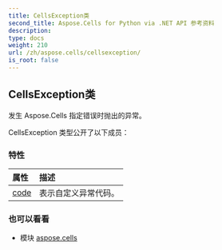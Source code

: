 ```yaml
---
title: CellsException类
second_title: Aspose.Cells for Python via .NET API 参考资料
description:
type: docs
weight: 210
url: /zh/aspose.cells/cellsexception/
is_root: false
---
```

## CellsException类
发生 Aspose.Cells 指定错误时抛出的异常。



CellsException 类型公开了以下成员：

### 特性
|属性|描述|
| :- | :- |
| [code](/cells/python-net/zh/aspose.cells/cellsexception/code) |表示自定义异常代码。|



### 也可以看看
* 模块 [aspose.cells](..)
